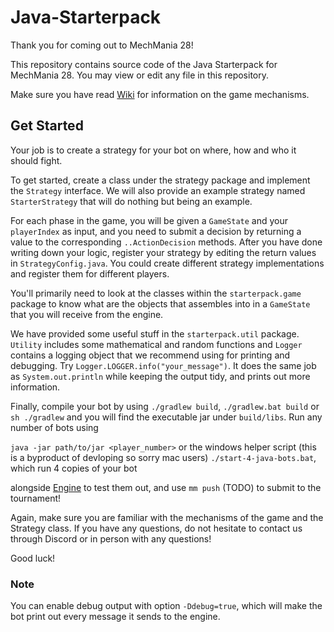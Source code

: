 # Java-Starterpack
Thank you for coming out to MechMania 28!

This repository contains source code of the Java Starterpack for MechMania 28. You may view or edit any file in this repository.

Make sure you have read [Wiki](https://github.com/MechMania-28/Wiki) for information on the game mechanisms.

## Get Started
Your job is to create a strategy for your bot on where, how and who it should fight. 

To get started, create a class under the strategy package and implement the `Strategy` interface. We will also provide an example strategy named `StarterStrategy` that will do nothing but being an example.

For each phase in the game, you will be given a `GameState` and your `playerIndex` as input, and you need to submit a decision by returning a value to the corresponding `..ActionDecision` methods. After you have done writing down your logic, register your strategy by editing the return values in `StrategyConfig.java`. You could create different strategy implementations and register them for different players.

You'll primarily need to look at the classes within the `starterpack.game` package to know what are the objects that assembles into in a `GameState` that you will receive from the engine. 

We have provided some useful stuff in the `starterpack.util` package. `Utility` includes some mathematical and random functions and `Logger` contains a logging object that we recommend using for printing and debugging. Try `Logger.LOGGER.info("your_message")`. It does the same job as `System.out.println` while keeping the output tidy, and prints out more information.

Finally, compile your bot by using `./gradlew build`, `./gradlew.bat build` or `sh ./gradlew` and you will find the executable jar under `build/libs`. Run any number of bots using

`java -jar path/to/jar <player_number>` or the windows helper script (this is a byproduct of devloping so sorry mac users) `./start-4-java-bots.bat`, which run 4 copies of your bot

alongside [Engine](https://github.com/MechMania-28/Engine) to test them out, and use `mm push` (TODO) to submit to the tournament!

Again, make sure you are familiar with the mechanisms of the game and the Strategy class. If you have any questions, do not hesitate to contact us through Discord or in person with any questions!

Good luck!

### Note
You can enable debug output with option `-Ddebug=true`, which will make the bot print out every message it sends to the engine.
